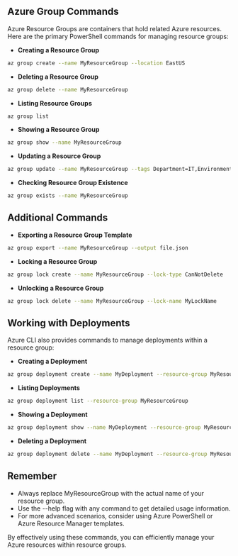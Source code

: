 ## **Azure Group Commands**

Azure Resource Groups are containers that hold related Azure resources. Here are the primary PowerShell commands for managing resource groups:

- **Creating a Resource Group**

```Bash
az group create --name MyResourceGroup --location EastUS
```

- **Deleting a Resource Group**

```Bash
az group delete --name MyResourceGroup
```

- **Listing Resource Groups**

```Bash
az group list
```

- **Showing a Resource Group**

```Bash
az group show --name MyResourceGroup
```

- **Updating a Resource Group**

```Bash
az group update --name MyResourceGroup --tags Department=IT,Environment=Prod
```

- **Checking Resource Group Existence**

```Bash
az group exists --name MyResourceGroup
```

## **Additional Commands**

- **Exporting a Resource Group Template**

```Bash
az group export --name MyResourceGroup --output file.json
```

- **Locking a Resource Group**

```Bash
az group lock create --name MyResourceGroup --lock-type CanNotDelete
```

- **Unlocking a Resource Group**

```Bash
az group lock delete --name MyResourceGroup --lock-name MyLockName
```

## **Working with Deployments**

Azure CLI also provides commands to manage deployments within a resource group:

- **Creating a Deployment**

```Bash
az group deployment create --name MyDeployment --resource-group MyResourceGroup --template-file template.json --parameters parameters.json
```

- **Listing Deployments**

```Bash
az group deployment list --resource-group MyResourceGroup
```

- **Showing a Deployment**

```Bash
az group deployment show --name MyDeployment --resource-group MyResourceGroup
```

- **Deleting a Deployment**

```Bash
az group deployment delete --name MyDeployment --resource-group MyResourceGroup
```

## **Remember**

- Always replace MyResourceGroup with the actual name of your resource group.
- Use the --help flag with any command to get detailed usage information.
- For more advanced scenarios, consider using Azure PowerShell or Azure Resource Manager templates.

By effectively using these commands, you can efficiently manage your Azure resources within resource groups.
